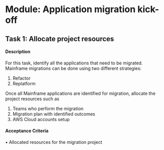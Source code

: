 
# Module: Application migration kick-off
## Task 1: Allocate project resources
#### Description
For this task, identify all the applications that need to be migrated. Mainframe migrations can be done using two different strategies: 

1) Refactor
2) Replatform

Once all Mainframe applications are identified for migration, allocate the project resources such as 

1) Teams who perform the migration
2) Migration plan with identified outcomes
3) AWS Cloud accounts setup
#### Acceptance Criteria
• Allocated resources for the migration project
